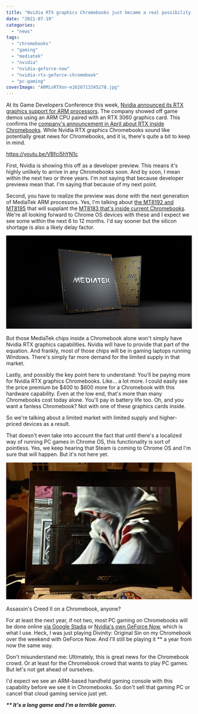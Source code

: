 ```yaml
---
title: "Nvidia RTX graphics Chromebooks just became a real possibility, but..."
date: "2021-07-19"
categories: 
  - "news"
tags: 
  - "chromebooks"
  - "gaming"
  - "mediatek"
  - "nvidia"
  - "nvidia-geforce-now"
  - "nvidia-rtx-geforce-chromebook"
  - "pc-gaming"
coverImage: "ARMisRTXon-e1626713345278.jpg"
---
```


At its Game Developers Conference this week, [Nvidia announced its RTX graphics support for ARM processors](https://blogs.nvidia.com/blog/2021/07/19/geforce-rtx-arm-gdc/). The company showed off game demos using an ARM CPU paired with an RTX 3060 graphics card. This confirms the [company's announcement in April about RTX inside Chromebooks](https://www.aboutchromebooks.com/news/well-likely-see-nvidia-and-mediatek-chips-in-chromebooks/). While Nvidia RTX graphics Chromebooks sound like potentially great news for Chromebooks, and it is, there's quite a bit to keep in mind.

https://youtu.be/VBfci5hYN1c

First, Nvidia is showing this off as a developer preview. This means it's highly unlikely to arrive in any Chromebooks soon. And by soon, I mean within the next two or three years. I'm not saying that because developer previews mean that. I'm saying that because of my next point.

Second, you have to realize the preview was done with the next generation of MediaTek ARM processors. Yes, I'm talking about [the MT8192 and MT8195](https://www.aboutchromebooks.com/news/chromebooks-mediatek-mt8192-mt8195-vs-qualcomm-snapdragon-7c-8c/) that will supplant the [MT8183 that's inside current Chromebooks](https://www.aboutchromebooks.com/news/hp-chromebook-11a-vs-lenovo-duet-chromebook/). We're all looking forward to Chrome OS devices with these and I expect we see some within the next 6 to 12 months. I'd say sooner but the silicon shortage is also a likely delay factor.

![MediaTek SOC](images/MediaTek-Tilted_black-800x400-1.jpg)

But those MediaTek chips inside a Chromebook alone won't simply have Nvidia RTX graphics capabilities. Nvidia will have to provide that part of the equation. And frankly, most of those chips will be in gaming laptops running Windows. There's simply far more demand for the limited supply in that market.

Lastly, and possibly the key point here to understand: You'll be paying more for Nvidia RTX graphics Chromebooks. Like... a lot more. I could easily see the price premium be $400 to $600 more for a Chromebook with this hardware capability. Even at the low end, that's more than many Chromebooks cost today alone. You'll pay in battery life too. Oh, and you want a fanless Chromebook? Not with one of these graphics cards inside.

So we're talking about a limited market with limited supply and higher-priced devices as a result.

That doesn't even take into account the fact that until there's a localized way of running PC games in Chrome OS, this functionality is sort of pointless. Yes, we keep hearing that Steam is coming to Chrome OS and I'm sure that will happen. But it's not here yet.

![Nvidia RTX graphics Chromebooks](images/GeForce-Now-on-Chromebooks-1024x751.jpg)

Assassin's Creed II on a Chromebook, anyone?

For at least the next year, if not two, most PC gaming on Chromebooks will be done online [via Google Stadia](https://www.aboutchromebooks.com/news/google-stadia-gaming-chromebooks-november-release-pricing-chrome-os-preorder/) or [Nvidia's own GeForce Now](https://www.aboutchromebooks.com/news/steam-game-sync-on-geforce-now-for-chromebooks-may-make-it-a-better-option-than-stadia/), which is what I use. Heck, I was just playing Divinity: Original Sin on my Chromebook over the weekend with GeForce Now. And I'll still be playing it \*\* a year from now the same way.

Don't misunderstand me: Ultimately, this is great news for the Chromebook crowd. Or at least for the Chromebook crowd that wants to play PC games. But let's not get ahead of ourselves.

I'd expect we see an ARM-based handheld gaming console with this capability before we see it in Chromebooks. So don't sell that gaming PC or cancel that cloud gaming service just yet.

_**\*\* It's a long game and I'm a terrible gamer.**_

